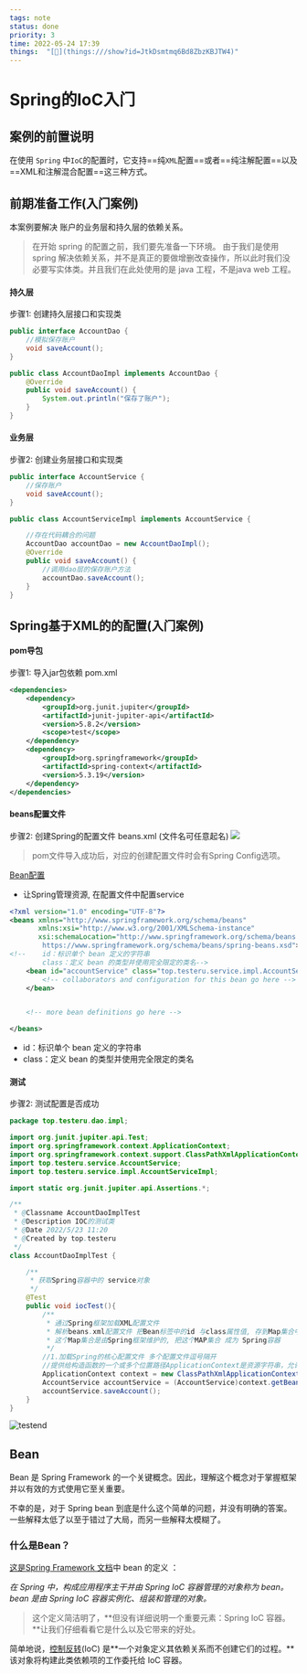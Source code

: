 ```yaml
---
tags: note
status: done
priority: 3
time: 2022-05-24 17:39
things:  "[🧊](things:///show?id=JtkDsmtmq6Bd8ZbzKBJTW4)"
---
```



# Spring的IoC⼊⻔

## 案例的前置说明

在使⽤ `Spring` 中`IoC`的配置时，它⽀持==纯`XML`配置==或者==纯注解配置==以及==XML和注解混合配置==这三种⽅式。

## 前期准备⼯作(⼊⻔案例)

本案例要解决 账户的业务层和持久层的依赖关系。
>在开始 spring 的配置之前，我们要先准备⼀下环境。
>由于我们是使⽤ spring 解决依赖关系，并不是真正的要做增删改查操作，所以此时我们没必要写实体类。并且我们在此处使⽤的是 java ⼯程，不是java web ⼯程。
#### 持久层
步骤1: 创建持久层接⼝和实现类
```java
public interface AccountDao {
    //模拟保存账户
    void saveAccount();
}
```


```java
public class AccountDaoImpl implements AccountDao {
    @Override
    public void saveAccount() {
        System.out.println("保存了账户");
    }
}
```
#### 业务层

步骤2: 创建业务层接⼝和实现类

```java
public interface AccountService {
    //保存账户
    void saveAccount();
}
```



```java
public class AccountServiceImpl implements AccountService {

    //存在代码耦合的问题
    AccountDao accountDao = new AccountDaoImpl();
    @Override
    public void saveAccount() {
        //调用dao层的保存账户方法
        accountDao.saveAccount();
    }
}
```


## Spring基于XML的的配置(⼊⻔案例)
#### pom导包
步骤1: 导⼊jar包依赖 pom.xml
```xml
<dependencies>
    <dependency>
        <groupId>org.junit.jupiter</groupId>
        <artifactId>junit-jupiter-api</artifactId>
        <version>5.8.2</version>
        <scope>test</scope>
    </dependency>
    <dependency>
        <groupId>org.springframework</groupId>
        <artifactId>spring-context</artifactId>
        <version>5.3.19</version>
    </dependency>
</dependencies>
```
#### beans配置文件
步骤2: 创建Spring的配置⽂件 beans.xml (⽂件名可任意起名)
![](https://cdn.jsdelivr.net/gh/testeru-top/images/springboot202205231111334.png)
>pom文件导入成功后，对应的创建配置文件时会有Spring Config选项。

[Bean配置](https://docs.spring.io/spring-framework/docs/current/reference/html/core.html#beans-introduction)

- 让Spring管理资源, 在配置⽂件中配置service
```xml
<?xml version="1.0" encoding="UTF-8"?>
<beans xmlns="http://www.springframework.org/schema/beans"
       xmlns:xsi="http://www.w3.org/2001/XMLSchema-instance"
       xsi:schemaLocation="http://www.springframework.org/schema/beans
        https://www.springframework.org/schema/beans/spring-beans.xsd">
<!--    id：标识单个 bean 定义的字符串
        class：定义 bean 的类型并使用完全限定的类名-->
    <bean id="accountService" class="top.testeru.service.impl.AccountServiceImpl">
        <!-- collaborators and configuration for this bean go here -->
    </bean>


    <!-- more bean definitions go here -->

</beans>
```

- id：标识单个 bean 定义的字符串
- class：定义 bean 的类型并使用完全限定的类名


#### 测试
步骤2: 测试配置是否成功

```java
package top.testeru.dao.impl;

import org.junit.jupiter.api.Test;
import org.springframework.context.ApplicationContext;
import org.springframework.context.support.ClassPathXmlApplicationContext;
import top.testeru.service.AccountService;
import top.testeru.service.impl.AccountServiceImpl;

import static org.junit.jupiter.api.Assertions.*;

/**
 * @Classname AccountDaoImplTest
 * @Description IOC的测试类
 * @Date 2022/5/23 11:20
 * @Created by top.testeru
 */
class AccountDaoImplTest {

    /**
     * 获取Spring容器中的 service对象
     */
    @Test
    public void iocTest(){
        /**
         * 通过Spring框架加载XML配置⽂件
         * 解析beans.xml配置⽂件 把Bean标签中的id 与class属性值, 存到Map集合中
         * 这个Map集合是由Spring框架维护的, 把这个MAP集合 成为 Spring容器
         */
        //1.加载Spring的核心配置文件 多个配置文件逗号隔开
        //提供给构造函数的一个或多个位置路径ApplicationContext是资源字符串，允许容器从各种外部资源（例如本地文件系统、Java 等）加载配置元数据CLASSPATH。
        ApplicationContext context = new ClassPathXmlApplicationContext("beans.xml");
        AccountService accountService = (AccountService)context.getBean("accountService");
        accountService.saveAccount();
    }
}
```
![testend](https://cdn.jsdelivr.net/gh/testeru-top/images/spring/202205231143836.png)

## Bean


Bean 是 Spring Framework 的一个关键概念。因此，理解这个概念对于掌握框架并以有效的方式使用它至关重要。

不幸的是，对于 Spring bean 到底是什么这个简单的问题，并没有明确的答案。一些解释太低了以至于错过了大局，而另一些解释太模糊了。

### 什么是Bean？

[这是Spring Framework 文档](https://docs.spring.io/spring/docs/current/spring-framework-reference/core.html#beans-introduction)中 bean 的定义 ：

_在 Spring 中，构成应用程序主干并由 Spring IoC 容器管理的对象称为 bean。bean 是由 Spring IoC 容器实例化、组装和管理的对象。_

>这个定义简洁明了，**但没有详细说明一个重要元素：Spring IoC 容器。**让我们仔细看看它是什么以及它带来的好处。

简单地说，[控制](https://www.baeldung.com/inversion-control-and-dependency-injection-in-spring)[反转](https://www.baeldung.com/inversion-control-and-dependency-injection-in-spring)(IoC) 是**一个对象定义其依赖关系而不创建它们的过程。**该对象将构建此类依赖项的工作委托给 IoC 容器。